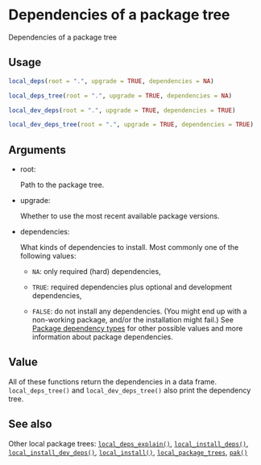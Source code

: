 # Dependencies of a package tree

Dependencies of a package tree

## Usage

``` r
local_deps(root = ".", upgrade = TRUE, dependencies = NA)

local_deps_tree(root = ".", upgrade = TRUE, dependencies = NA)

local_dev_deps(root = ".", upgrade = TRUE, dependencies = TRUE)

local_dev_deps_tree(root = ".", upgrade = TRUE, dependencies = TRUE)
```

## Arguments

- root:

  Path to the package tree.

- upgrade:

  Whether to use the most recent available package versions.

- dependencies:

  What kinds of dependencies to install. Most commonly one of the
  following values:

  - `NA`: only required (hard) dependencies,

  - `TRUE`: required dependencies plus optional and development
    dependencies,

  - `FALSE`: do not install any dependencies. (You might end up with a
    non-working package, and/or the installation might fail.) See
    [Package dependency
    types](https://pak.r-lib.org/dev/reference/package-dependency-types.md)
    for other possible values and more information about package
    dependencies.

## Value

All of these functions return the dependencies in a data frame.
`local_deps_tree()` and `local_dev_deps_tree()` also print the
dependency tree.

## See also

Other local package trees:
[`local_deps_explain()`](https://pak.r-lib.org/dev/reference/local_deps_explain.md),
[`local_install_deps()`](https://pak.r-lib.org/dev/reference/local_install_deps.md),
[`local_install_dev_deps()`](https://pak.r-lib.org/dev/reference/local_install_dev_deps.md),
[`local_install()`](https://pak.r-lib.org/dev/reference/local_install.md),
[`local_package_trees`](https://pak.r-lib.org/dev/reference/local_package_trees.md),
[`pak()`](https://pak.r-lib.org/dev/reference/pak.md)
